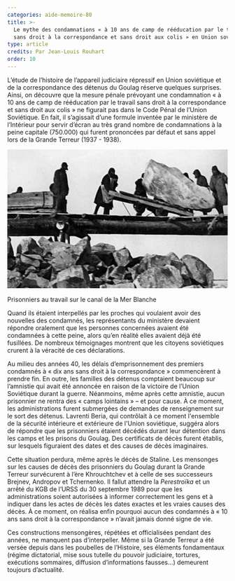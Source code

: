 ```yaml
---
categories: aide-memoire-80
title: >-
  Le mythe des condamnations « à 10 ans de camp de rééducation par le travail
  sans droit à la correspondance et sans droit aux colis » en Union soviétique
type: article
credits: Par Jean-Louis Rouhart
order: 10
---
```

L’étude de l’histoire de l’appareil judiciaire répressif en Union soviétique et de la correspondance des détenus du Goulag réserve quelques surprises. Ainsi, on découvre que la mesure pénale prévoyant une condamnation « à 10 ans de camp de rééducation par le travail sans droit à la correspondance et sans droit aux colis » ne figurait pas dans le Code Pénal de l’Union Soviétique. En fait, il s’agissait d’une formule inventée par le ministère de l’Intérieur pour servir d’écran au très grand nombre de condamnations à la peine capitale (750.000) qui furent prononcées par défaut et sans appel lors de la Grande Terreur (1937 - 1938).



![Prisonniers au travail sur le canal de la Mer Blanche](/assets/uploads/am-80-rouhart-prisonniers-au-travail-sur-le-canal-de-la-mer-blanche.jpg)

<span class="img-copyright"> Prisonniers au travail sur le canal de la Mer Blanche </span>


Quand ils étaient interpellés par les proches qui voulaient avoir des nouvelles des condamnés, les représentants du ministère devaient répondre oralement que les personnes concernées avaient été condamnées à cette peine, alors qu’en réalité elles avaient déjà été fusillées. De nombreux témoignages montrent que les citoyens soviétiques crurent à la véracité de ces déclarations.

Au milieu des années 40, les délais d’emprisonnement des premiers condamnés à « dix ans sans droit à la correspondance » commencèrent à prendre fin. En outre, les familles des détenus comptaient beaucoup sur l’amnistie qui avait été annoncée en raison de la victoire de l’Union Soviétique durant la guerre. Néanmoins, même après cette amnistie, aucun prisonnier ne rentra des « camps lointains » – et pour cause. À ce moment, les administrations furent submergées de demandes de renseignement sur le sort des détenus. Lavrenti Beria, qui contrôlait à ce moment l'ensemble de la sécurité intérieure et extérieure de l'Union soviétique, suggéra alors de répondre que les prisonniers étaient décédés durant leur détention dans les camps et les prisons du Goulag. Des certificats de décès furent établis, sur lesquels figuraient des dates et des causes de décès imaginaires.

Cette situation perdura, même après le décès de Staline. Les mensonges sur les causes de décès des prisonniers du Goulag durant la Grande Terreur survécurent à l’ère Khrouchtchev et à celle de ses successeurs Brejnev, Andropov et Tchernenko. Il fallut attendre la _Perestroïka_ et un arrêté du KGB de l’URSS du 30 septembre 1989 pour que les administrations soient autorisées à informer correctement les gens et à indiquer dans les actes de décès les dates exactes et les vraies causes des décès. À ce moment, on réalisa enfin pourquoi aucun des condamnés à « 10 ans sans droit à la correspondance » n’avait jamais donné signe de vie.

Ces constructions mensongères, répétées et officialisées pendant des années, ne manquent pas d’interpeller. Même si la Grande Terreur a été versée depuis dans les poubelles de l’Histoire, ses éléments fondamentaux (régime dictatorial, mise sous tutelle du pouvoir judiciaire, tortures, exécutions sommaires, diffusion d’informations fausses...) demeurent toujours d’actualité.
